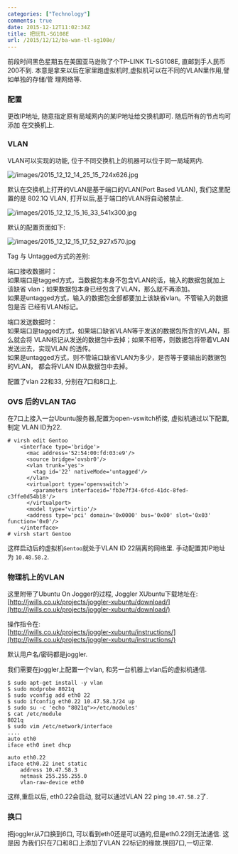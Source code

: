 ```yaml
---
categories: ["Technology"]
comments: true
date: 2015-12-12T11:02:34Z
title: 把玩TL-SG108E
url: /2015/12/12/ba-wan-tl-sg108e/
---
```


前段时间黑色星期五在美国亚马逊败了个TP-LINK TL-SG108E, 直邮到手人民币200不到.
本意是拿来以后在家里跑虚拟机时,虚拟机可以在不同的VLAN里作用,譬如单独的存储/管
理网络等.     

### 配置
更改IP地址, 随意指定原有局域网内的某IP地址给交换机即可. 随后所有的节点均可添加
在交换机上.     

### VLAN
VLAN可以实现的功能, 位于不同交换机上的机器可以位于同一局域网内.    

![/images/2015_12_12_14_25_15_724x626.jpg](/images/2015_12_12_14_25_15_724x626.jpg)    

默认在交换机上打开的VLAN是基于端口的VLAN(Port Based VLAN), 我们这里配置的是
802.1Q VLAN, 打开以后,基于端口的VLAN将自动被禁止.    

![/images/2015_12_12_15_16_33_541x300.jpg](/images/2015_12_12_15_16_33_541x300.jpg)    

默认的配置页面如下:    

![/images/2015_12_12_15_17_52_927x570.jpg](/images/2015_12_12_15_17_52_927x570.jpg)    

Tag 与 Untagged方式的差别:    

端口接收数据时：    
  如果端口是tagged方式，当数据包本身不包含VLAN的话，输入的数据包就加上该缺省
vlan；如果数据包本身已经包含了VLAN，那么就不再添加。    
  如果是untagged方式，输入的数据包全部都要加上该缺省vlan。不管输入的数据包是否
已经有VLAN标记。     
 
端口发送数据时：    
  如果端口是tagged方式，如果端口缺省VLAN等于发送的数据包所含的VLAN，那么就会将
VLAN标记从发送的数据包中去掉；如果不相等，则数据包将带着VLAN发送出去，实现VLAN
的透传。     
  如果是untagged方式，则不管端口缺省VLAN为多少，是否等于要输出的数据包的VLAN，
都会将VLAN ID从数据包中去掉。     

配置了vlan 22和33, 分别在7口和8口上.   
### OVS 后的VLAN TAG
在7口上接入一台Ubuntu服务器,配置为open-vswitch桥接, 虚拟机通过以下配置, 制定
VLAN ID为22.     

```
# virsh edit Gentoo
    <interface type='bridge'>
      <mac address='52:54:00:fd:03:e9'/>
      <source bridge='ovsbr0'/>
      <vlan trunk='yes'>
        <tag id='22' nativeMode='untagged'/>
      </vlan>
      <virtualport type='openvswitch'>
        <parameters interfaceid='fb3e7f34-6fcd-41dc-8fed-c3ffe0d54b18'/>
      </virtualport>
      <model type='virtio'/>
      <address type='pci' domain='0x0000' bus='0x00' slot='0x03' function='0x0'/>
    </interface>
# virsh start Gentoo
```
这样启动后的虚拟机`Gentoo`就处于VLAN ID 22隔离的网络里. 手动配置其IP地址为
`10.48.58.2`.       

### 物理机上的VLAN
这里附带了Ubuntu On Jogger的过程, Joggler XUbuntu下载地址在:    
[http://jwills.co.uk/projects/joggler-xubuntu/download/](http://jwills.co.uk/projects/joggler-xubuntu/download/)    

操作指令在:    
[http://jwills.co.uk/projects/joggler-xubuntu/instructions/](http://jwills.co.uk/projects/joggler-xubuntu/instructions/)    

默认用户名/密码都是joggler.      

我们需要在joggler上配置一个vlan, 和另一台机器上vlan后的虚拟机通信.    

```
$ sudo apt-get install -y vlan
$ sudo modprobe 8021q
$ sudo vconfig add eth0 22
$ sudo ifconfig eth0.22 10.47.58.3/24 up
$ sudo su -c 'echo "8021q">>/etc/modules'
$ cat /etc/module
8021q
$ sudo vim /etc/network/interface
....
auto eth0
iface eth0 inet dhcp

auto eth0.22
iface eth0.22 inet static
    address 10.47.58.3
    netmask 255.255.255.0
    vlan-raw-device eth0
```

这样,重启以后, eth0.22会启动, 就可以通过VLAN 22 ping `10.47.58.2`了.     

### 换口
把joggler从7口换到6口, 可以看到eth0还是可以通的,但是eth0.22则无法通信. 这是因
为我们只在7口和8口上添加了VLAN 22标记的缘故.换回7口,一切正常.     
